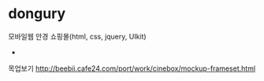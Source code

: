 # dongury
모바일웹 안경 쇼핑몰(html, css, jquery, UIkit)

-

목업보기
http://beebii.cafe24.com/port/work/cinebox/mockup-frameset.html

